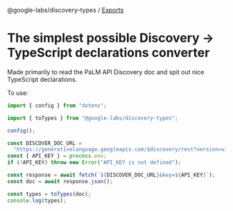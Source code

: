@google-labs/discovery-types / [Exports](modules.md)

# The simplest possible Discovery -> TypeScript declarations converter

Made primarily to read the PaLM API Discovery doc and spit out nice TypeScript declarations.

To use:

```ts
import { config } from "dotenv";

import { toTypes } from "@google-labs/discovery-types";

config();

const DISCOVER_DOC_URL =
  "https://generativelanguage.googleapis.com/$discovery/rest?version=v1beta2";
const { API_KEY } = process.env;
if (!API_KEY) throw new Error("API_KEY is not defined");

const response = await fetch(`${DISCOVER_DOC_URL}&key=${API_KEY}`);
const doc = await response.json();

const types = toTypes(doc);
console.log(types);
```
